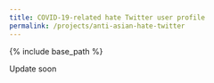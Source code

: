 ```yaml
---
title: COVID-19-related hate Twitter user profile
permalink: /projects/anti-asian-hate-twitter
---
```


{% include base_path %}

Update soon
